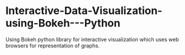 # Interactive-Data-Visualization-using-Bokeh---Python
Using Bokeh python library for interactive visualization which uses web browsers for representation of graphs.
